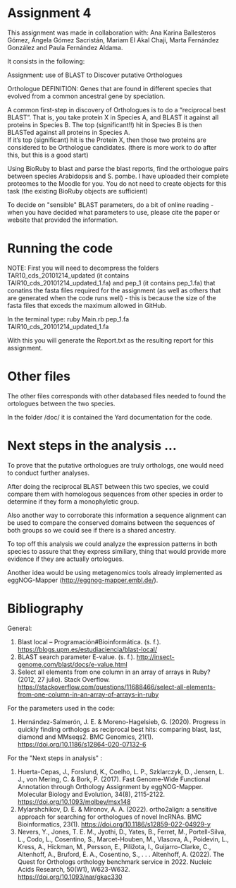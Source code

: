 # Assignment 4

This assignment was made in collaboration with: Ana Karina Ballesteros Gómez, Ángela Gómez Sacristán, Mariam El Akal Chaji, Marta Fernández González and Paula Fernández Aldama. 

It consists in the following: 

Assignment: use of BLAST to  Discover putative Orthologues 

Orthologue DEFINITION:  Genes that are found in different species that evolved from a common ancestral gene by speciation.

A common first-step in discovery of Orthologues is to do a “reciprocal best BLAST”.  That is, you take protein X in Species A, and BLAST it against all proteins in Species B.  The top (significant!!) hit in Species B is then BLASTed against all proteins in Species A.  
If it’s top (significant) hit is the Protein X, then those two proteins are considered to be Orthologue candidates. (there is more work to do after this, but this is a good start)

Using BioRuby to blast and parse the blast reports, find the orthologue pairs between species Arabidopsis and S. pombe.  I have uploaded their complete proteomes to the Moodle for you.  You do not need to create objects for this task (the existing BioRuby objects are sufficient)

To decide on "sensible" BLAST parameters, do a bit of online reading - when you have decided what parameters to use, please cite the paper or website that provided the information.

# Running the code 

NOTE: First you will need to decompress the folders TAR10_cds_20101214_updated (it contains TAIR10_cds_20101214_updated_1.fa) and pep_1 (it contains pep_1.fa) that conatins the fasta files required for the assignment (as well as others that are generated when the code runs well) - this is because the size of the fasta files that exceds the maximum allowed in GitHub. 


In the terminal type: ruby Main.rb pep_1.fa TAIR10_cds_20101214_updated_1.fa

With this you will generate the Report.txt as the resulting report for this assignment. 

# Other files

The other files corresponds with other databased files needed to found the ortologues between the two species.

In the folder /doc/ it is contained the Yard documentation for the code. 

# Next steps in the analysis ...

To prove that the putative orthologues are truly orthologs, one would need to conduct further analyses.

After doing the reciprocal BLAST between this two species, we could compare them with homologous sequences from other species in order to determine if they form a monophyletic group. 

Also another way to corroborate this information a sequence alignment can be used to compare the conserved domains between the sequences of both groups so we could see if there is a shared ancestry. 

To top off this analysis we could analyze the expression patterns in both species to assure that they express similiary, thing that would provide more evidence if they are actually ortologues. 

Another idea would be using metagenomics tools already implemented as eggNOG-Mapper (http://eggnog-mapper.embl.de/). 

# Bibliography

General: 

1. Blast local – Programación#Bioinformática. (s. f.). https://blogs.upm.es/estudiaciencia/blast-local/
2. BLAST search parameter E-value. (s. f.). http://insect-genome.com/blast/docs/e-value.html
3. Select all elements from one column in an array of arrays in Ruby? (2012, 27 julio). Stack Overflow. https://stackoverflow.com/questions/11688466/select-all-elements-from-one-column-in-an-array-of-arrays-in-ruby

For the parameters used in the code: 

1. Hernández-Salmerón, J. E. & Moreno-Hagelsieb, G. (2020). Progress in quickly finding orthologs as reciprocal best hits: comparing blast, last, diamond and MMseqs2. BMC Genomics, 21(1). https://doi.org/10.1186/s12864-020-07132-6

For the "Next steps in analysis" : 

1. Huerta-Cepas, J., Forslund, K., Coelho, L. P., Szklarczyk, D., Jensen, L. J., von Mering, C. & Bork, P. (2017). Fast Genome-Wide Functional Annotation through Orthology Assignment by eggNOG-Mapper. Molecular Biology and Evolution, 34(8), 2115-2122. https://doi.org/10.1093/molbev/msx148 
2. Mylarshchikov, D. E. & Mironov, A. A. (2022). ortho2align: a sensitive approach for searching for orthologues of novel lncRNAs. BMC Bioinformatics, 23(1). https://doi.org/10.1186/s12859-022-04929-y 
3. Nevers, Y., Jones, T. E. M., Jyothi, D., Yates, B., Ferret, M., Portell-Silva, L., Codo, L., Cosentino, S., Marcet-Houben, M., Vlasova, A., Poidevin, L., Kress, A., Hickman, M., Persson, E., Piližota, I., Guijarro-Clarke, C., Altenhoff, A., Bruford, E. A., Cosentino, S., . . . Altenhoff, A. (2022). The Quest for Orthologs orthology benchmark service in 2022. Nucleic Acids Research, 50(W1), W623-W632. https://doi.org/10.1093/nar/gkac330
